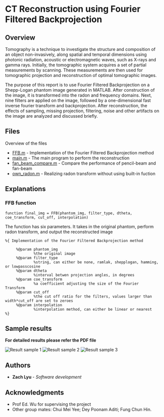 # CT Reconstruction using Fourier Filtered Backprojection
 
 
## Overview

Tomography is a technique to investigate the structure and composition of an object
non-invasively, along spatial and temporal dimensions using photonic radiation, acoustic or
electromagnetic waves, such as X-rays and gamma rays. Initially, the tomographic system
acquires a set of partial measurements by scanning. These measurements are then used for
tomographic projection and reconstruction of optimal tomographic images.

The purpose of this report is to use Fourier Filtered Backprojection on a Shepp-Logan phantom
image generated in MATLAB. After construction of the image, it is transformed into the radon
and frequency domains. Next, nine filters are applied on the image, followed by a
one-dimensional fast inverse fourier transform and backprojection. After reconstruction, the
effects of sampling, missing projection, filtering, noise and other artifacts on the image are
analyzed and discussed briefly.


## Files

Overview of the files

* [FFB.m](https://github.com/bijiuni/CT_reconstruction/blob/master/FFB.m) - Implementation of the Fourier Filtered Backprojection method
* [main.m](https://github.com/bijiuni/CT_reconstruction/blob/master/main.m) - The main program to perform the reconstruction
* [fan_beam_compare.m](https://github.com/bijiuni/CT_reconstruction/blob/master/fan_beam_compare.m) - Compare the performance of pencil-beam and fan-beam
* [own_radon.m](https://github.com/bijiuni/CT_reconstruction/blob/master/own_radon.m) - Realizing radon transform without using built-in fuction


## Explanations


### FFB function
```
function final_img = FFB(phantom_img, filter_type, dtheta, coe_transform, cut_off, interpolation)
```


The function has six parameters. It takes in the original phantom, perform radon transform, and output the reconstructed image

```
%{ Implementation of the Fourier Filtered Backprojection method
	 
	 %@param phantom_img
	         %the original image
	 %@param filter_type
	         %string, can either be none, ramlak, shepplogan, hamming, or lowpasscosine
	 %@param dtheta
           	 %interval betwen projection angles, in degrees
   	 %@param coe_transform
           	 %a coefficient adjusting the size of the Fourier Transform
   	 %@param cut_off
           	 %the cut off ratio for the filters, values larger than width*cut_off are set to zeroes
   	 %@param interpolation
           	 %interpolation method, can either be linear or nearest
%}
```


## Sample results

**For detailed results please refer the PDF file**

![Result sample 1](https://github.com/bijiuni/CT_reconstruction/blob/master/sample1.PNG)
![Result sample 2](https://github.com/bijiuni/CT_reconstruction/blob/master/sample2.PNG)
![Result sample 3](https://github.com/bijiuni/CT_reconstruction/blob/master/sample3.PNG)


## Authors

* **Zach Lyu** - *Software development*


## Acknowledgments

* Prof Ed. Wu for supervising the project
* Other group mates: Chui Mei Yee; Dey Poonam Aditi; Fung Chun Hin.
